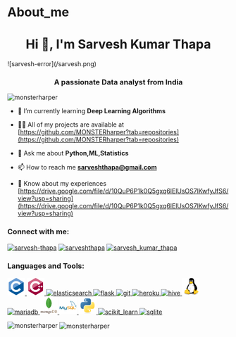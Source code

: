 # About_me
<h1 align="center">Hi 👋, I'm Sarvesh Kumar Thapa</h1>
![sarvesh-error](/sarvesh.png)
<h3 align="center">A passionate Data analyst from India</h3>

<p align="left"> <img src="https://komarev.com/ghpvc/?username=monsterharper&label=Profile%20views&color=0e75b6&style=flat" alt="monsterharper" /> </p>

- 🌱 I’m currently learning **Deep Learning Algorithms**

- 👨‍💻 All of my projects are available at [https://github.com/MONSTERharper?tab=repositories](https://github.com/MONSTERharper?tab=repositories)

- 💬 Ask me about **Python,ML,Statistics**

- 📫 How to reach me **sarveshthapa@gmail.com**

- 📄 Know about my experiences [https://drive.google.com/file/d/10QuP6P1k0Q5gxq6lElUsOS7lKwfyJfS6/view?usp=sharing](https://drive.google.com/file/d/10QuP6P1k0Q5gxq6lElUsOS7lKwfyJfS6/view?usp=sharing)

<h3 align="left">Connect with me:</h3>
<p align="left">
<a href="https://linkedin.com/in/sarvesh-thapa" target="blank"><img align="center" src="https://raw.githubusercontent.com/rahuldkjain/github-profile-readme-generator/neutral-icons/src/images/icons/Social/linked-in-alt.svg" alt="sarvesh-thapa" height="30" width="40" /></a>
<a href="https://kaggle.com/sarveshthapa" target="blank"><img align="center" src="https://raw.githubusercontent.com/rahuldkjain/github-profile-readme-generator/neutral-icons/src/images/icons/Social/kaggle.svg" alt="sarveshthapa" height="30" width="40" /></a>
<a href="https://instagram.com/sarvesh_kumar_thapa" target="blank"><img align="center" src="https://raw.githubusercontent.com/rahuldkjain/github-profile-readme-generator/neutral-icons/src/images/icons/Social/instagram.svg" alt="sarvesh_kumar_thapa" height="30" width="40" /></a>
</p>

<h3 align="left">Languages and Tools:</h3>
<p align="left"> <a href="https://www.cprogramming.com/" target="_blank"> <img src="https://raw.githubusercontent.com/devicons/devicon/master/icons/c/c-original.svg" alt="c" width="40" height="40"/> </a> <a href="https://www.w3schools.com/cpp/" target="_blank"> <img src="https://raw.githubusercontent.com/devicons/devicon/master/icons/cplusplus/cplusplus-original.svg" alt="cplusplus" width="40" height="40"/> </a> <a href="https://www.elastic.co" target="_blank"> <img src="https://www.vectorlogo.zone/logos/elastic/elastic-icon.svg" alt="elasticsearch" width="40" height="40"/> </a> <a href="https://flask.palletsprojects.com/" target="_blank"> <img src="https://www.vectorlogo.zone/logos/pocoo_flask/pocoo_flask-icon.svg" alt="flask" width="40" height="40"/> </a> <a href="https://git-scm.com/" target="_blank"> <img src="https://www.vectorlogo.zone/logos/git-scm/git-scm-icon.svg" alt="git" width="40" height="40"/> </a> <a href="https://heroku.com" target="_blank"> <img src="https://www.vectorlogo.zone/logos/heroku/heroku-icon.svg" alt="heroku" width="40" height="40"/> </a> <a href="https://hive.apache.org/" target="_blank"> <img src="https://www.vectorlogo.zone/logos/apache_hive/apache_hive-icon.svg" alt="hive" width="40" height="40"/> </a> <a href="https://www.linux.org/" target="_blank"> <img src="https://raw.githubusercontent.com/devicons/devicon/master/icons/linux/linux-original.svg" alt="linux" width="40" height="40"/> </a> <a href="https://mariadb.org/" target="_blank"> <img src="https://www.vectorlogo.zone/logos/mariadb/mariadb-icon.svg" alt="mariadb" width="40" height="40"/> </a> <a href="https://www.mongodb.com/" target="_blank"> <img src="https://raw.githubusercontent.com/devicons/devicon/master/icons/mongodb/mongodb-original-wordmark.svg" alt="mongodb" width="40" height="40"/> </a> <a href="https://www.mysql.com/" target="_blank"> <img src="https://raw.githubusercontent.com/devicons/devicon/master/icons/mysql/mysql-original-wordmark.svg" alt="mysql" width="40" height="40"/> </a> <a href="https://www.python.org" target="_blank"> <img src="https://raw.githubusercontent.com/devicons/devicon/master/icons/python/python-original.svg" alt="python" width="40" height="40"/> </a> <a href="https://scikit-learn.org/" target="_blank"> <img src="https://upload.wikimedia.org/wikipedia/commons/0/05/Scikit_learn_logo_small.svg" alt="scikit_learn" width="40" height="40"/> </a> <a href="https://www.sqlite.org/" target="_blank"> <img src="https://www.vectorlogo.zone/logos/sqlite/sqlite-icon.svg" alt="sqlite" width="40" height="40"/> </a> </p>

<p><img align="left" src="https://github-readme-stats.vercel.app/api/top-langs?username=monsterharper&show_icons=true&locale=en&layout=compact" alt="monsterharper" /></p>

<p>&nbsp;<img align="center" src="https://github-readme-stats.vercel.app/api?username=monsterharper&show_icons=true&locale=en" alt="monsterharper" /></p>
